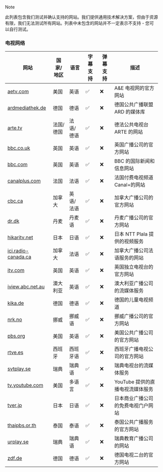 > [!NOTE]
> 此列表包含我们测试并确认支持的网站。我们提供通用技术解决方案，但由于资源有限，我们无法测试所有网站。列表中未包含的网站并不一定表示不支持 - 您可以自行测试。

### 电视网络

| 网站                                                                          | 国家/地区 | 语言      | 字幕支持 | 弹幕支持 | 描述                               |
| ----------------------------------------------------------------------------- | --------- | --------- | -------- | -------- | ---------------------------------- |
| <a href="https://aetv.com" target="_blank">aetv.com</a>                       | 美国      | 英语      | ✅       | ❌       | A&E 电视网的官方网站               |
| <a href="https://ardmediathek.de" target="_blank">ardmediathek.de</a>         | 德国      | 德语      | ✅       | ❌       | 德国公共广播联盟 ARD 的媒体库      |
| <a href="https://arte.tv" target="_blank">arte.tv</a>                         | 法国/德国 | 法语/德语 | ✅       | ❌       | 德法公共电视台 ARTE 的网站         |
| <a href="https://bbc.co.uk" target="_blank">bbc.co.uk</a>                     | 英国      | 英语      | ✅       | ❌       | 英国广播公司的官方网站             |
| <a href="https://bbc.com" target="_blank">bbc.com</a>                         | 英国      | 英语      | ✅       | ❌       | BBC 的国际新闻和信息网站           |
| <a href="https://canalplus.com" target="_blank">canalplus.com</a>             | 法国      | 法语      | ✅       | ❌       | 法国付费电视频道 Canal+的网站      |
| <a href="https://cbc.ca" target="_blank">cbc.ca</a>                           | 加拿大    | 英语/法语 | ✅       | ❌       | 加拿大广播公司的官方网站           |
| <a href="https://dr.dk" target="_blank">dr.dk</a>                             | 丹麦      | 丹麦语    | ✅       | ❌       | 丹麦广播公司的官方网站             |
| <a href="https://hikaritv.net" target="_blank">hikaritv.net</a>               | 日本      | 日语      | ✅       | ❌       | 日本 NTT Plala 提供的视频服务      |
| <a href="https://ici.radio-canada.ca" target="_blank">ici.radio-canada.ca</a> | 加拿大    | 法语      | ✅       | ❌       | 加拿大广播公司法语服务的网站       |
| <a href="https://itv.com" target="_blank">itv.com</a>                         | 英国      | 英语      | ✅       | ❌       | 英国独立电视台的官方网站           |
| <a href="https://iview.abc.net.au" target="_blank">iview.abc.net.au</a>       | 澳大利亚  | 英语      | ✅       | ❌       | 澳大利亚广播公司的流媒体服务       |
| <a href="https://kika.de" target="_blank">kika.de</a>                         | 德国      | 德语      | ✅       | ❌       | 德国的儿童电视频道                 |
| <a href="https://nrk.no" target="_blank">nrk.no</a>                           | 挪威      | 挪威语    | ✅       | ❌       | 挪威广播公司的官方网站             |
| <a href="https://pbs.org" target="_blank">pbs.org</a>                         | 美国      | 英语      | ✅       | ❌       | 美国公共广播公司的官方网站         |
| <a href="https://rtve.es" target="_blank">rtve.es</a>                         | 西班牙    | 西班牙语  | ✅       | ❌       | 西班牙广播电视公司的官方网站       |
| <a href="https://svtplay.se" target="_blank">svtplay.se</a>                   | 瑞典      | 瑞典语    | ✅       | ❌       | 瑞典电视台的流媒体服务             |
| <a href="https://tv.youtube.com" target="_blank">tv.youtube.com</a>           | 美国      | 多语言    | ✅       | ❌       | YouTube 提供的直播电视流媒体服务   |
| <a href="https://tver.jp" target="_blank">tver.jp</a>                         | 日本      | 日语      | ✅       | ❌       | 日本商业广播公司的免费电视门户网站 |
| <a href="https://thaipbs.or.th" target="_blank">thaipbs.or.th</a>             | 泰国      | 泰语      | ✅       | ❌       | 泰国公共广播服务的官方网站         |
| <a href="https://urplay.se" target="_blank">urplay.se</a>                     | 瑞典      | 瑞典语    | ✅       | ❌       | 瑞典教育广播公司的网站             |
| <a href="https://zdf.de" target="_blank">zdf.de</a>                           | 德国      | 德语      | ✅       | ❌       | 德国电视二台的官方网站             |
